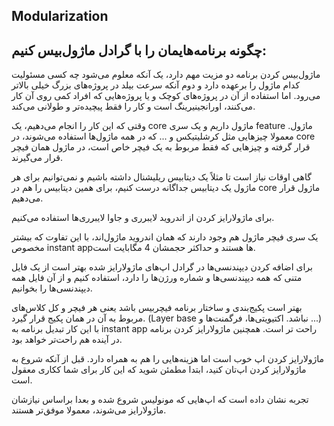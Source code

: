 Modularization
---


چگونه برنامه‌هایمان را با گرادل ماژول‌بیس کنیم:
---
ماژول‌بیس کردن برنامه دو مزیت مهم دارد، یک آنکه معلوم می‌شود چه کسی مسئولیت کدام ماژول را برعهده دارد و دوم آنکه سرعت بیلد در پروژه‌های بزرگ خیلی بالاتر می‌رود. 
اما استفاده از آن در پروژه‌های کوچک و یا پروژه‌هایی که افراد کمی روی آن کار می‌کنند، اورانجینیرینگ است و کار را فقط پیچیده‌تر و طولانی می‌کند. 

وقتی که این کار را انجام می‌دهیم، یک core ماژول داریم و یک سری feature ماژول. معمولا چیزهایی مثل کرشلیتیکس و ... که در همه ماژول‌ها استفاده می‌شوند، در core قرار گرفته و چیزهایی که فقط مربوط به یک فیچر خاص است، در ماژول همان فیچر قرار می‌گیرند.

گاهی اوقات نیاز است تا مثلاً یک دیتابیس ریلیشنال داشته باشیم و نمی‌توانیم برای هر ماژول یک دیتابیس جداگانه درست کنیم، برای همین دیتابیس را هم در core ماژول قرار می‌دهیم.

برای ماژولارایز کردن از اندروید لایبرری و جاوا لایبرری‌ها استفاده می‌کنیم. 

یک سری فیچر ماژول هم وجود دارند که همان اندروید ماژول‌اند، با این تفاوت که بیشتر مخصوص instant appها هستند و حداکثر حجمشان 4 مگابایت است.

برای اضافه کردن دیپندنسی‌ها در گرادل اپ‌های ماژولارایز شده بهتر است از یک فایل متنی که همه دیپندنسی‌ها و شماره ورژن‌ها را دارد، استفاده کنیم و از آن فایل همه دیپندنسی‌ها را بخوانیم.


بهتر است پکیج‌بندی و ساختار برنامه فیچربیس باشد یعنی هر فیچر و کل کلاس‌های مربوط به آن در همان پکیج قرار گیرد. (Layer base نباشد. اکتیویتی‌ها، فرگمنت‌ها و ...) با این کار تبدیل برنامه به instant app راحت تر است. همچنین ماژولارایز کردن برنامه در آینده هم راحت‌تر خواهد بود.



ماژولارایز کردن اپ خوب است اما هزینه‌هایی را هم به همراه دارد. قبل از آنکه شروع به ماژولارایز کردن اپ‌تان کنید، ابتدا مطمئن شوید که این کار برای شما ککاری معقول است.

تجربه نشان داده است که اپ‌هایی که مونولیس شروع شده و بعدا براساس نیازشان ماژولارایز می‌شوند، معمولا موفق‌تر هستند.

